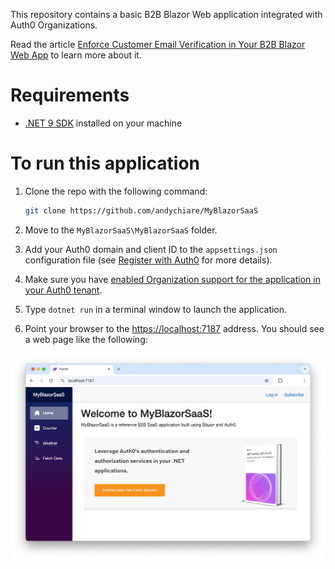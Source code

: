This repository contains a basic B2B Blazor Web application integrated with Auth0 Organizations.

Read the article [Enforce Customer Email Verification in Your B2B Blazor Web App](https://auth0.com/blog/enforce-customer-email-verification-b2b-saas-blazor-app) to learn more about it.

# Requirements

- [.NET 9 SDK](https://dotnet.microsoft.com/download/dotnet/9.0) installed on your machine

# To run this application

1. Clone the repo with the following command:

   ```bash
   git clone https://github.com/andychiare/MyBlazorSaaS
   ```

2. Move to the `MyBlazorSaaS\MyBlazorSaaS` folder.

3. Add your Auth0 domain and client ID to the `appsettings.json` configuration file (see [Register with Auth0](https://auth0.com/docs/get-started/auth0-overview/create-applications/regular-web-apps) for more details).

4. Make sure you have [enabled Organization support for the application in your Auth0 tenant](https://auth0.com/docs/manage-users/organizations/login-flows-for-organizations#configure-your-application-to-use-organizations).

5. Type `dotnet run` in a terminal window to launch the application.

6. Point your browser to the [https://localhost:7187](https://localhost:7187) address. You should see a web page like the following:

![Welcome to MyBlazorSaaS](welcome-my-blazor-saas.png)